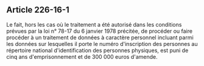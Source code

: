 Article 226-16-1
----
Le fait, hors les cas où le traitement a été autorisé dans les conditions
prévues par la loi n° 78-17 du 6 janvier 1978 précitée, de procéder ou faire
procéder à un traitement de données à caractère personnel incluant parmi les
données sur lesquelles il porte le numéro d'inscription des personnes au
répertoire national d'identification des personnes physiques, est puni de cinq
ans d'emprisonnement et de 300 000 euros d'amende.
